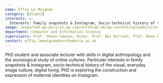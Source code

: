 ```yaml
---
name: Effie Le Moignan
category: [alumni]
interests: >-
  Interests: Family snapshots & Instagram, Socio-technical history of the visual, Everyday image culture, Digital living
image: /exported-wp-dirs/i2.wp.com/northlab.uk/wp-content/uploads/sites/15/2019/05/EffieLeMoignan13c8.jpg
department: Computer and Information Science
supervisors: Prof. Shaun Lawson, Assoc. Prof. Abi Durrant, Prof. Dave Kirk
contact: effie.lemoignan@northumbria.ac.uk
---
```

PhD student and associate lecturer with skills in digital anthropology and the sociological study of online cultures. Particular interests in family snapshots &amp; Instagram, socio-technical history of the visual, everyday image culture, digital living. PhD is exploring the construction and expression of maternal identities on Instagram.

&nbsp;
